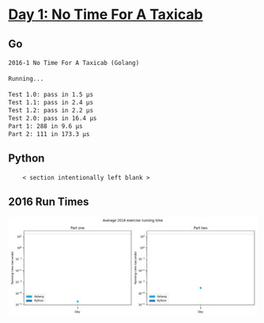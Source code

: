 # [Day 1: No Time For A Taxicab](https://adventofcode.com/2016/day/1)

<!-- [Day 1: No Time For A Taxicab](01-noTimeForATaxicab) -->

## Go

```text
2016-1 No Time For A Taxicab (Golang)

Running...

Test 1.0: pass in 1.5 µs
Test 1.1: pass in 2.4 µs
Test 1.2: pass in 2.2 µs
Test 2.0: pass in 16.4 µs
Part 1: 288 in 9.6 µs
Part 2: 111 in 173.3 µs
```

## Python

```text
    < section intentionally left blank >
```

## 2016 Run Times

![2016 exercise run-time graphs](../run-times.png)

